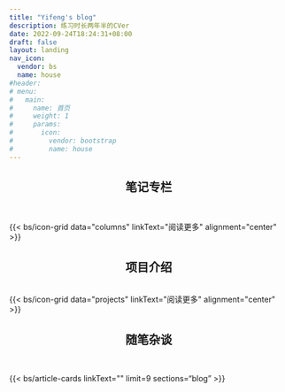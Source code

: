 ```yaml
---
title: "Yifeng's blog"
description: 练习时长两年半的CVer
date: 2022-09-24T18:24:31+08:00
draft: false
layout: landing
nav_icon:
  vendor: bs
  name: house
#header:
# menu:
#   main:
#     name: 首页
#     weight: 1
#     params:
#       icon:
#         vendor: bootstrap
#         name: house
---
```


## <center>笔记专栏 </center>

<br/>

{{< bs/icon-grid  data="columns" linkText="阅读更多" alignment="center" >}}

## <center>项目介绍 </center>

<br/>
{{< bs/icon-grid  data="projects" linkText="阅读更多" alignment="center" >}}

## <center>随笔杂谈 </center>

<br/>

{{< bs/article-cards linkText=""  limit=9  sections=“blog” >}}
